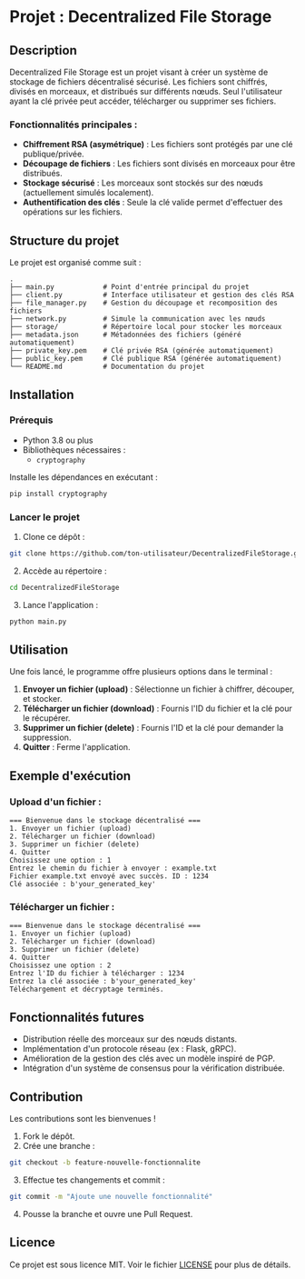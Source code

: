 # Projet : Decentralized File Storage

## Description
Decentralized File Storage est un projet visant à créer un système de stockage de fichiers décentralisé sécurisé. Les fichiers sont chiffrés, divisés en morceaux, et distribués sur différents nœuds. Seul l'utilisateur ayant la clé privée peut accéder, télécharger ou supprimer ses fichiers.

### Fonctionnalités principales :
- **Chiffrement RSA (asymétrique)** : Les fichiers sont protégés par une clé publique/privée.
- **Découpage de fichiers** : Les fichiers sont divisés en morceaux pour être distribués.
- **Stockage sécurisé** : Les morceaux sont stockés sur des nœuds (actuellement simulés localement).
- **Authentification des clés** : Seule la clé valide permet d'effectuer des opérations sur les fichiers.

## Structure du projet
Le projet est organisé comme suit :

```
.
├── main.py            # Point d'entrée principal du projet
├── client.py          # Interface utilisateur et gestion des clés RSA
├── file_manager.py    # Gestion du découpage et recomposition des fichiers
├── network.py         # Simule la communication avec les nœuds
├── storage/           # Répertoire local pour stocker les morceaux
├── metadata.json      # Métadonnées des fichiers (généré automatiquement)
├── private_key.pem    # Clé privée RSA (générée automatiquement)
├── public_key.pem     # Clé publique RSA (générée automatiquement)
└── README.md          # Documentation du projet
```

## Installation

### Prérequis
- Python 3.8 ou plus
- Bibliothèques nécessaires :
  - `cryptography`

Installe les dépendances en exécutant :
```bash
pip install cryptography
```

### Lancer le projet
1. Clone ce dépôt :
```bash
git clone https://github.com/ton-utilisateur/DecentralizedFileStorage.git
```
2. Accède au répertoire :
```bash
cd DecentralizedFileStorage
```
3. Lance l'application :
```bash
python main.py
```

## Utilisation
Une fois lancé, le programme offre plusieurs options dans le terminal :
1. **Envoyer un fichier (upload)** : Sélectionne un fichier à chiffrer, découper, et stocker.
2. **Télécharger un fichier (download)** : Fournis l'ID du fichier et la clé pour le récupérer.
3. **Supprimer un fichier (delete)** : Fournis l'ID et la clé pour demander la suppression.
4. **Quitter** : Ferme l'application.

## Exemple d'exécution
### Upload d'un fichier :
```
=== Bienvenue dans le stockage décentralisé ===
1. Envoyer un fichier (upload)
2. Télécharger un fichier (download)
3. Supprimer un fichier (delete)
4. Quitter
Choisissez une option : 1
Entrez le chemin du fichier à envoyer : example.txt
Fichier example.txt envoyé avec succès. ID : 1234
Clé associée : b'your_generated_key'
```

### Télécharger un fichier :
```
=== Bienvenue dans le stockage décentralisé ===
1. Envoyer un fichier (upload)
2. Télécharger un fichier (download)
3. Supprimer un fichier (delete)
4. Quitter
Choisissez une option : 2
Entrez l'ID du fichier à télécharger : 1234
Entrez la clé associée : b'your_generated_key'
Téléchargement et décryptage terminés.
```

## Fonctionnalités futures
- Distribution réelle des morceaux sur des nœuds distants.
- Implémentation d'un protocole réseau (ex : Flask, gRPC).
- Amélioration de la gestion des clés avec un modèle inspiré de PGP.
- Intégration d'un système de consensus pour la vérification distribuée.

## Contribution
Les contributions sont les bienvenues !
1. Fork le dépôt.
2. Crée une branche :
```bash
git checkout -b feature-nouvelle-fonctionnalite
```
3. Effectue tes changements et commit :
```bash
git commit -m "Ajoute une nouvelle fonctionnalité"
```
4. Pousse la branche et ouvre une Pull Request.

## Licence
Ce projet est sous licence MIT. Voir le fichier [LICENSE](LICENSE) pour plus de détails.
